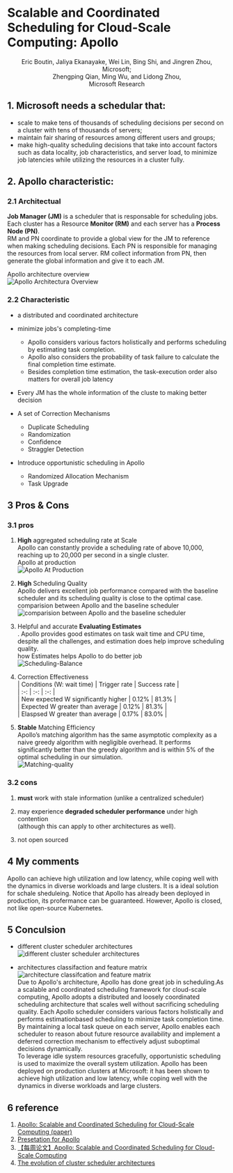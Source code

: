 # Scalable and Coordinated Scheduling for Cloud-Scale Computing: Apollo  

<center>Eric Boutin, Jaliya Ekanayake, Wei Lin, Bing Shi, and Jingren Zhou,</center> 
<center>Microsoft;  </center>
<center>Zhengping Qian, Ming Wu, and Lidong Zhou,  </center>
<center>Microsoft Research  </center>

## 1. Microsoft needs a schedular that:
* scale to make tens of thousands of scheduling decisions per second on a cluster with tens of thousands of servers;  
* maintain fair sharing of resources among different users and groups;  
* make high-quality scheduling decisions that take into account factors such as data locality, job characteristics, and server load, to minimize job latencies while utilizing the resources in a cluster fully.  

## 2. Apollo characteristic:  
### 2.1 Architectual 
**Job Manager (JM)** is a scheduler that is responsable for scheduling jobs. Each cluster has a Resource **Monitor (RM)** and each server has a **Process Node (PN)**.  
RM and PN coordinate to provide a global view for the JM to reference when making scheduling decisions. Each PN is responsible for managing the resources from local server. RM collect information from PN, then generate the global information and give it to each JM.  
  
  
Apollo architecture overview  
![Apollo Architectura Overview](https://github.com/199ChenNuo/grade3-semester1-homework/blob/master/hw1/apollo/Apollo-Architectural-Overview.png) 

### 2.2 Characteristic  
* a distributed and coordinated architecture  
* minimize jobs's completing-time  
    - Apollo considers various factors holistically and performs scheduling by estimating task completion.
    - Apollo also considers the probability of task failure to calculate the final completion time estimate.  
    - Besides completion time estimation, the task-execution order also matters for overall job latency
   
* Every JM has the whole information of the cluste to making better decision
* A set of Correction Mechanisms  
    - Duplicate Scheduling
    - Randomization
    - Confidence
    - Straggler Detection
* Introduce opportunistic scheduling in Apollo  
    - Randomized Allocation Mechanism  
    - Task Upgrade  

## 3 Pros & Cons  

### 3.1 pros

1. **High** aggregated scheduling rate at Scale  
Apollo can constantly provide a scheduling rate of above 10,000, reaching up to 20,000 per second in a single cluster.  
Apollo at production  
![Apollo At Production](https://github.com/199ChenNuo/grade3-semester1-homework/blob/master/hw1/apollo/Comparision-Between-Apollo-And-The-Baseline-Scheduler.png)  

 
2. **High** Scheduling Quality  
Apollo delivers excellent job performance compared with the baseline scheduler and its scheduling quality is close to the optimal case.   
comparision between Apollo and the baseline scheduler  
![comparision between Apollo and the baseline scheduler](https://github.com/199ChenNuo/grade3-semester1-homework/blob/master/hw1/apollo/Apollo-At-Production.png)  


3. Helpful and accurate **Evaluating Estimates**  
. Apollo provides good estimates on task wait time and CPU time, despite all the challenges, and estimation does help improve scheduling quality.  
how Estimates helps Apollo to do better job   
![Scheduling-Balance](https://github.com/199ChenNuo/grade3-semester1-homework/blob/master/hw1/apollo/Scheduling-Balance.png)  

4. Correction Effectiveness  
| Conditions (W: wait time) | Trigger rate | Success rate |  
| :-: | :-: | :-: |  
| New expected W significantly higher | 0.12% | 81.3% |  
| Expected W greater than average | 0.12% | 81.3% |  
| Elaspsed W greater than average | 0.17% | 83.0% |


5. **Stable** Matching Efficiency  
Apollo’s matching algorithm has the same asymptotic complexity as a naive greedy algorithm with negligible overhead. It performs significantly better than the greedy algorithm and is within 5% of the optimal scheduling in our simulation.  
![Matching-quality](https://github.com/199ChenNuo/grade3-semester1-homework/blob/master/hw1/apollo/Matching-Quality.png)  

### 3.2 cons  

1. **must** work with stale information (unlike a centralized scheduler)  

2. may experience **degraded scheduler performance** under high contention  
(although this can apply to other architectures as well).  

3. not open sourced  


## 4 My comments  
Apollo can achieve high utilization and low latency, while coping well with the dynamics in diverse workloads and large clusters. It is a ideal solution for schale sheduleing. Notice that Apollo has already been deployed in production, its profermance can be guaranteed. However, Apollo is closed, not like open-source Kubernetes.

## 5 Conculsion  
- different cluster scheduler architectures  
![different cluster scheduler architectures](https://github.com/199ChenNuo/grade3-semester1-homework/blob/master/hw1/apollo/Different-Cluster-Scheduler-Architectures.png)  

- architectures classifaction and feature matrix  
![architecture classifcation and feature matrix](https://github.com/199ChenNuo/grade3-semester1-homework/blob/master/hw1/apollo/Architecture-Classifaction-And-Feature-Matrix.png)   
  Due to Apollo's architecture, Apollo has done great job in scheduling.As a scalable and coordinated scheduling framework for cloud-scale computing, Apollo adopts a distributed and loosely coordinated scheduling architecture that scales well without sacrificing scheduling quality. Each Apollo scheduler considers various factors holistically and performs estimationbased scheduling to minimize task completion time. By maintaining a local task queue on each server, Apollo enables each scheduler to reason about future resource availability and implement a deferred correction mechanism to effectively adjust suboptimal decisions dynamically.   
  To leverage idle system resources gracefully, opportunistic scheduling is used to maximize the overall system utilization. Apollo has been deployed on production clusters at Microsoft: it has been shown to achieve high utilization and low latency, while coping well with the dynamics in diverse workloads and large clusters.  

## 6 reference  
1. [Apollo: Scalable and Coordinated Scheduling for Cloud-Scale Computing (paper)](https://www.usenix.org/system/files/conference/osdi14/osdi14-paper-boutin_0.pdf)  
2. [Presetation for Apollo](https://www.usenix.org/conference/osdi14/technical-sessions/presentation/boutin)  
3. [【每周论文】Apollo: Scalable and Coordinated Scheduling for Cloud-Scale Computing](https://blog.csdn.net/violet_echo_0908/article/details/78174782)  
4. [The evolution of cluster scheduler architectures](https://www.cl.cam.ac.uk/research/srg/netos/camsas/blog/2016-03-09-scheduler-architectures.html)